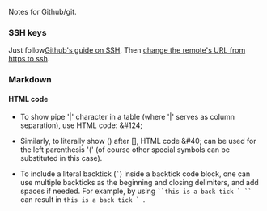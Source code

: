 Notes for Github/git.

### SSH keys

Just
follow[Github's guide on SSH](https://help.github.com/articles/generating-an-ssh-key/).
Then
[change the remote's URL from https to ssh](https://help.github.com/articles/changing-a-remote-s-url/).

### Markdown

#### HTML code

* To show pipe '|' character in a table (where '|' serves as column
  separation), use HTML code: &amp;#124;

* Similarly, to literally show () after [], HTML code &amp;#40; can be
  used for the left parenthesis '(' (of course other special symbols
  can be substituted in this case).
  
* To include a literal backtick (`` ` ``) inside a backtick code block, one can use
  multiple backticks as the beginning and closing delimiters, and add spaces if needed. 
  For example, by using ``` ``this is a back tick ` `` ``` can result in ``this is a back tick ` ``. 
